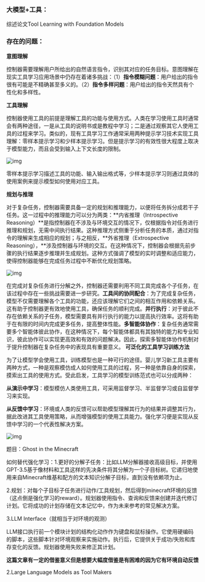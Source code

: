 ### 大模型+工具：

综述论文Tool Learning with Foundation Models

### 存在的问题：

**意图理解**

控制器需要理解用户所给出的自然语言指令，识别其对应的任务目标。意图理解在现实工具学习应用场景中仍存在着诸多挑战：（1）**指令模糊问题**：用户给出的指令很有可能是不精确甚至多义的。（2）**指令多样问题**：用户给出的指令天然具有个性化和多样性。

**工具理解**

控制器使用工具的前提是理解工具的功能与使用方式。人类在学习使用工具时通常会有两种途径，一是从工具的说明书或是教程中学习；二是通过观察其它人使用工具的过程来学习。类似的，现有工具学习工作通常采用两种提示学习技术实现工具理解：零样本提示学习和少样本提示学习。但是提示学习的有效性很大程度上取决于模型能力，而且会受到输入上下文长度的限制。

![img](https://pic1.zhimg.com/80/v2-9bd74527ea21049be8f272bd888a3604_720w.webp)

零样本提示学习描述工具的功能、输入输出格式等，少样本提示学习则通过具体的使用案例来提示模型如何使用对应工具。



**规划与推理**

对于复杂任务，控制器需要具备一定的规划和推理能力，以便将任务拆分成若干子任务。这一过程中的推理能力可以分为两类：**内省推理（Introspective Reasoning）**是指控制器在不涉及与环境交互的情况下，仅根据指令对任务进行推理和规划，无需中间执行结果。这种推理方式侧重于分析任务的本质，通过对指令的理解来生成相应的规划；与之相反，**外省推理（Extrospective Reasoning），**涉及控制器与环境的交互。在这种情况下，控制器会根据先前步骤的执行结果逐步推理并生成规划。这种方式强调了模型的实时调整和适应能力，使得控制器能够在完成任务过程中不断优化规划策略。

![img](https://pic4.zhimg.com/80/v2-13886178a6f742b81a4bf9e876ef1e07_720w.webp)

在完成对复杂任务进行分解之外，控制器还需要利用不同工具完成各个子任务，在该过程中存在一些挑战需要进一步研究。**工具间的协同配合**：为了完成复杂任务，模型不仅需要理解各个工具的功能，还应该理解它们之间的相互作用和依赖关系。这有助于控制器更有效地使用工具，确保任务的顺利完成。**并行执行**：对于彼此不存在依赖关系的子任务，模型需要具有并行执行的能力以提高执行效率。这将有助于在有限的时间内完成更多任务，提高整体性能。**多智能体协作**：复杂任务通常需要多个智能体彼此协作，在这种情况下，每个智能体都具有其独特的能力和专业知识，彼此协作可以实现更高效和有效的问题解决。因此，探索多智能体协作机制对于提升控制器在复杂任务中的表现具有重要意义。 **可泛化的工具学习训练方法**

为了让模型学会使用工具，训练模型也是一种可行的途径。婴儿学习新工具主要有两种方式，一种是观察模仿成人如何使用工具的过程，另一种是依靠自身的探索，摸索出工具的使用方式。受此启发，工具学习的模型训练范式也可以分成两种：

**从演示中学习**：模型模仿人类使用工具，可采用监督学习、半监督学习或自监督学习来实现。

**从反馈中学习**：环境或人类的反馈可以帮助模型理解其行为的结果并调整其行为，据此改进其工具使用策略，从而增强模型的使用工具能力。强化学习便是实现从反馈中学习的一个代表性解决方案。

![img](https://pic1.zhimg.com/80/v2-c79642fb90cbbc4b589fc24b09bb4190_720w.webp)





题目：Ghost in the Minecraft

如何替代强化学习：1.更好的分解子任务：比如LLM分解器接收高级目标，并使用GPT-3.5基于像材料和工具这样的先决条件将其分解为一个子目标树。它递归地使用来自Minecraft维基和配方的文本知识分解子目标，直到没有依赖项为止。

2.规划：对每个子目标子任务进行动作/工具规划，然后得到minecraft环境的反馈（这点倒是强化学习的reward）。规划器使用指令、查询和反馈来创建并迭代修订计划。它将成功的计划存储在文本记忆中，作为未来参考的常见解决方案。

3.LLM Interface（就相当于对环境的观测）

LLM接口执行前一个模块计划的结构化动作作为键盘和鼠标操作。它使用硬编码的脚本，这些脚本针对环境观察来实施动作。执行后，它提供关于成功/失败和库存变化的反馈。规划器使用失败来修正其计划。



**这篇文章有一定的借鉴意义但是想要大幅度借鉴是有困难的因为它有环境自动反馈**





2.Large Language Models as Tool Makers